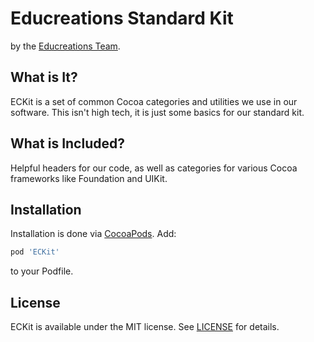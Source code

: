 Educreations Standard Kit
=========================

by the [Educreations Team][educreations-team].

## What is It?

ECKit is a set of common Cocoa categories and utilities we use in our software.
This isn't high tech, it is just some basics for our standard kit.


## What is Included?

Helpful headers for our code, as well as categories for various Cocoa
frameworks like Foundation and UIKit.


## Installation

Installation is done via [CocoaPods][cocoapods]. Add:

```ruby
pod 'ECKit'
```

to your Podfile.


## License

ECKit is available under the MIT license. See [LICENSE](LICENSE) for details.


[educreations-team]: https://github.com/orgs/educreations/members
[cocoapods]: http://cocoapods.org/
